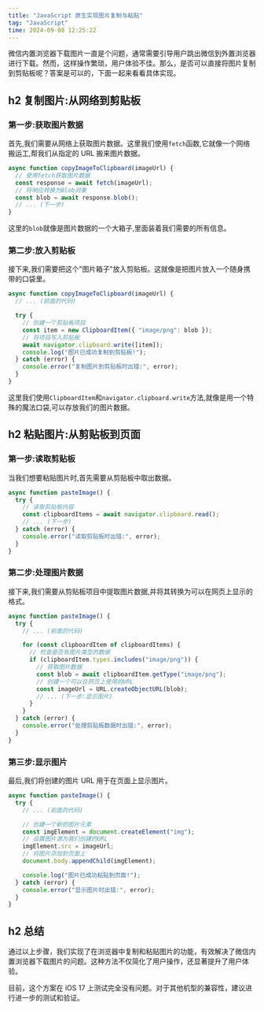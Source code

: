 ```yaml
---
title: "JavaScript 原生实现图片复制与粘贴"
tag: "JavaScript"
time: 2024-09-08 12:25:22
---
```


微信内置浏览器下载图片一直是个问题，通常需要引导用户跳出微信到外置浏览器进行下载。然而，这样操作繁琐，用户体验不佳。那么，是否可以直接将图片复制到剪贴板呢？答案是可以的，下面一起来看看具体实现。

## h2 复制图片:从网络到剪贴板

### 第一步:获取图片数据

首先,我们需要从网络上获取图片数据。这里我们使用`fetch`函数,它就像一个网络搬运工,帮我们从指定的 URL 搬来图片数据。

```js
async function copyImageToClipboard(imageUrl) {
  // 使用fetch获取图片数据
  const response = await fetch(imageUrl);
  // 将响应转换为Blob对象
  const blob = await response.blob();
  // ... (下一步)
}
```

这里的`blob`就像是图片数据的一个大箱子,里面装着我们需要的所有信息。

### 第二步:放入剪贴板

接下来,我们需要把这个"图片箱子"放入剪贴板。这就像是把图片放入一个随身携带的口袋里。

```js
async function copyImageToClipboard(imageUrl) {
  // ... (前面的代码)

  try {
    // 创建一个剪贴板项目
    const item = new ClipboardItem({ "image/png": blob });
    // 将项目写入剪贴板
    await navigator.clipboard.write([item]);
    console.log("图片已成功复制到剪贴板!");
  } catch (error) {
    console.error("复制图片到剪贴板时出错:", error);
  }
}
```

这里我们使用`ClipboardItem`和`navigator.clipboard.write`方法,就像是用一个特殊的魔法口袋,可以存放我们的图片数据。

## h2 粘贴图片:从剪贴板到页面

### 第一步:读取剪贴板

当我们想要粘贴图片时,首先需要从剪贴板中取出数据。

```js
async function pasteImage() {
  try {
    // 读取剪贴板内容
    const clipboardItems = await navigator.clipboard.read();
    // ... (下一步)
  } catch (error) {
    console.error("读取剪贴板时出错:", error);
  }
}
```

### 第二步:处理图片数据

接下来,我们需要从剪贴板项目中提取图片数据,并将其转换为可以在网页上显示的格式。

```js
async function pasteImage() {
  try {
    // ... (前面的代码)

    for (const clipboardItem of clipboardItems) {
      // 检查是否有图片类型的数据
      if (clipboardItem.types.includes("image/png")) {
        // 获取图片数据
        const blob = await clipboardItem.getType("image/png");
        // 创建一个可以在网页上使用的URL
        const imageUrl = URL.createObjectURL(blob);
        // ... (下一步:显示图片)
      }
    }
  } catch (error) {
    console.error("处理剪贴板数据时出错:", error);
  }
}
```

### 第三步:显示图片

最后,我们将创建的图片 URL 用于在页面上显示图片。

```js
async function pasteImage() {
  try {
    // ... (前面的代码)

    // 创建一个新的图片元素
    const imgElement = document.createElement("img");
    // 设置图片源为我们创建的URL
    imgElement.src = imageUrl;
    // 将图片添加到页面上
    document.body.appendChild(imgElement);

    console.log("图片已成功粘贴到页面!");
  } catch (error) {
    console.error("显示图片时出错:", error);
  }
}
```

## h2 总结

通过以上步骤，我们实现了在浏览器中复制和粘贴图片的功能，有效解决了微信内置浏览器下载图片的问题。这种方法不仅简化了用户操作，还显著提升了用户体验。

目前，这个方案在 iOS 17 上测试完全没有问题。对于其他机型的兼容性，建议进行进一步的测试和验证。
